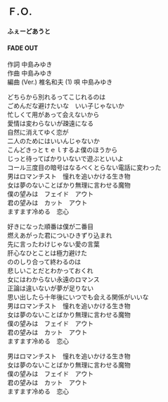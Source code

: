 ## Ｆ.Ｏ.
#### ふぇーどあうと
#### FADE OUT 


作詞        中島みゆき  
作曲        中島みゆき  
編曲 (Ver.) 椎名和夫 (1)
唄          中島みゆき  

どちらから別れるってこじれるのは  
ごめんだな避けたいな　いい子じゃないか  
忙しくて用があって会えないから  
愛情は変わらないが疎遠になる  
自然に消えてゆく恋が  
二人のためにはいいんじゃないか  
こんどきっとｔｅｌするよ僕のほうから  
じっと待ってばかりいないで遊ぶといいよ  
コール三度目の暗号はなるべくとらない電話に変わった  
男はロマンチスト　憧れを追いかける生き物  
女は夢のないことばかり無理に言わせる魔物  
僕の望みは　フェイド　アウト  
君の望みは　カット　アウト  
ますます冷める　恋心  
  
好きになった順番は僕が二番目  
燃えあがった君についひきずり込まれ  
先に言ったわけじゃない愛の言葉  
肝心なひとことは極力避けた  
ののしり合って終わるのは  
悲しいことだとわかっておくれ  
女にはわからない永遠のロマンス  
正論は違いないが夢が足りない  
思い出したら十年後にいつでも会える関係がいいな  
男はロマンチスト　憧れを追いかける生き物  
女は夢のないことばかり無理に言わせる魔物  
僕の望みは　フェイド　アウト  
君の望みは　カット　アウト  
ますます冷める　恋心  
  
男はロマンチスト　憧れを追いかける生き物  
女は夢のないことばかり無理に言わせる魔物  
僕の望みは　フェイド　アウト  
君の望みは　カット　アウト  
ますます冷める　恋心  